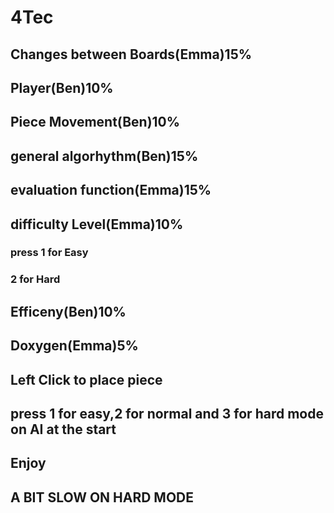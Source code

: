 # 4Tec
## Changes between Boards(Emma)15%
## Player(Ben)10%
## Piece Movement(Ben)10%
## general algorhythm(Ben)15%
## evaluation function(Emma)15%
## difficulty Level(Emma)10%
###  press 1 for Easy 
###  2 for Hard
## Efficeny(Ben)10%
## Doxygen(Emma)5%
## Left Click to place piece
## press 1 for easy,2 for normal and 3 for hard mode on AI at the start
## Enjoy
## A BIT SLOW ON HARD MODE

